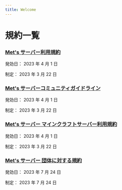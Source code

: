 ```yaml
---
title: Welcome
---
```


# 規約一覧

### [Met's サーバー利用規約](terms)

発効日： 2023 年 4 月 1 日

制定： 2023 年 3 月 22 日

### [Met's サーバーコミュニティガイドライン](community-guideline)

発効日： 2023 年 4 月 1 日

制定： 2023 年 3 月 22 日

### [Met's サーバー マインクラフトサーバー利用規約](minecraft)

発効日： 2023 年 4 月 1 日

制定： 2023 年 3 月 22 日

### [Met's サーバー 団体に対する規約](group)

発効日： 2023 年 7 月 24 日

制定： 2023 年 7 月 24 日
